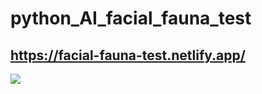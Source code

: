 # python_AI_facial_fauna_test

## https://facial-fauna-test.netlify.app/

<img src="https://github.com/Jay611/project-result-images/blob/main/FacialFaunaTest/result_img.png">
